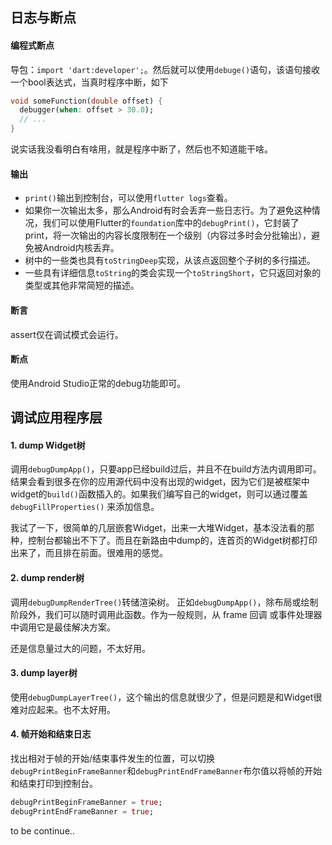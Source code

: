 ## 日志与断点

#### 编程式断点

导包：`import 'dart:developer';`。然后就可以使用`debuge()`语句，该语句接收一个bool表达式，当真时程序中断，如下

```dart
void someFunction(double offset) {
  debugger(when: offset > 30.0);
  // ...
}
```

说实话我没看明白有啥用，就是程序中断了，然后也不知道能干啥。

#### 输出

- `print()`输出到控制台，可以使用`flutter logs`查看。
- 如果你一次输出太多，那么Android有时会丢弃一些日志行。为了避免这种情况，我们可以使用Flutter的`foundation`库中的`debugPrint()`，它封装了 print，将一次输出的内容长度限制在一个级别（内容过多时会分批输出），避免被Android内核丢弃。
- 树中的一些类也具有`toStringDeep`实现，从该点返回整个子树的多行描述。
- 一些具有详细信息`toString`的类会实现一个`toStringShort`，它只返回对象的类型或其他非常简短的描述。

#### 断言

assert仅在调试模式会运行。

#### 断点

使用Android Studio正常的debug功能即可。

## 调试应用程序层

#### 1. dump Widget树

调用`debugDumpApp()`，只要app已经build过后，并且不在build方法内调用即可。结果会看到很多在你的应用源代码中没有出现的widget，因为它们是被框架中widget的`build()`函数插入的。如果我们编写自己的widget，则可以通过覆盖`debugFillProperties()` 来添加信息。

我试了一下，很简单的几层嵌套Widget，出来一大堆Widget，基本没法看的那种，控制台都输出不下了。而且在新路由中dump的，连首页的Widget树都打印出来了，而且排在前面。很难用的感觉。

#### 2. dump render树

调用`debugDumpRenderTree()`转储渲染树。 正如`debugDumpApp()`，除布局或绘制阶段外，我们可以随时调用此函数。作为一般规则，从 frame 回调 或事件处理器中调用它是最佳解决方案。

还是信息量过大的问题，不太好用。

#### 3. dump layer树

使用`debugDumpLayerTree()`，这个输出的信息就很少了，但是问题是和Widget很难对应起来。也不太好用。

#### 4. 帧开始和结束日志

找出相对于帧的开始/结束事件发生的位置，可以切换`debugPrintBeginFrameBanner`和`debugPrintEndFrameBanner`布尔值以将帧的开始和结束打印到控制台。

```dart
debugPrintBeginFrameBanner = true;
debugPrintEndFrameBanner = true;
```

to be continue..